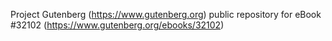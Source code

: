 Project Gutenberg (https://www.gutenberg.org) public repository for eBook #32102 (https://www.gutenberg.org/ebooks/32102)

